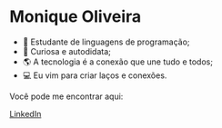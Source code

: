 # Monique Oliveira 

- :book: Estudante de linguagens de programação;
- :rocket: Curiosa e autodidata;
- :earth_americas: A tecnologia é a conexão que une tudo e todos;
- :computer: Eu vim para criar laços e conexões.

Você pode me encontrar aqui: <div class="LI-profile-badge"  data-version="v1" data-size="medium" data-locale="pt_BR" data-type="horizontal" data-theme="dark" data-vanity="monique-oliveira-9631b91a3"><a class="LI-simple-link" href='https://br.linkedin.com/in/monique-oliveira-9631b91a3?trk=profile-badge'>LinkedIn</a></div>



<!--
**moniquejro/moniquejro** is a ✨ _special_ ✨ repository because its `README.md` (this file) appears on your GitHub profile.

### Hi there 👋
Here are some ideas to get you started:

- 🔭 I’m currently working on ...
- 🌱 I’m currently learning ...
- 👯 I’m looking to collaborate on ...
- 🤔 I’m looking for help with ...
- 💬 Ask me about ...
- 📫 How to reach me: ...
- 😄 Pronouns: ...
- ⚡ Fun fact: ...
-->
